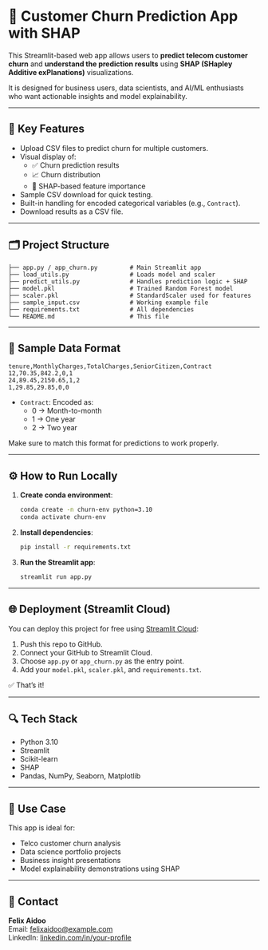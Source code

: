 
# 🧠 Customer Churn Prediction App with SHAP

This Streamlit-based web app allows users to **predict telecom customer churn** and **understand the prediction results** using **SHAP (SHapley Additive exPlanations)** visualizations.

It is designed for business users, data scientists, and AI/ML enthusiasts who want actionable insights and model explainability.

---

## 📌 Key Features

- Upload CSV files to predict churn for multiple customers.
- Visual display of:
  - ✅ Churn prediction results
  - 📈 Churn distribution
  - 🧠 SHAP-based feature importance
- Sample CSV download for quick testing.
- Built-in handling for encoded categorical variables (e.g., `Contract`).
- Download results as a CSV file.

---

## 🗂️ Project Structure

```
├── app.py / app_churn.py         # Main Streamlit app
├── load_utils.py                 # Loads model and scaler
├── predict_utils.py              # Handles prediction logic + SHAP
├── model.pkl                     # Trained Random Forest model
├── scaler.pkl                    # StandardScaler used for features
├── sample_input.csv              # Working example file
├── requirements.txt              # All dependencies
└── README.md                     # This file
```

---

## 🧪 Sample Data Format

```csv
tenure,MonthlyCharges,TotalCharges,SeniorCitizen,Contract
12,70.35,842.2,0,1
24,89.45,2150.65,1,2
1,29.85,29.85,0,0
```

- `Contract`: Encoded as:
  - 0 → Month-to-month
  - 1 → One year
  - 2 → Two year

Make sure to match this format for predictions to work properly.

---

## ⚙️ How to Run Locally

1. **Create conda environment**:
   ```bash
   conda create -n churn-env python=3.10
   conda activate churn-env
   ```

2. **Install dependencies**:
   ```bash
   pip install -r requirements.txt
   ```

3. **Run the Streamlit app**:
   ```bash
   streamlit run app.py
   ```

---

## 🌐 Deployment (Streamlit Cloud)

You can deploy this project for free using [Streamlit Cloud](https://streamlit.io/cloud):

1. Push this repo to GitHub.
2. Connect your GitHub to Streamlit Cloud.
3. Choose `app.py` or `app_churn.py` as the entry point.
4. Add your `model.pkl`, `scaler.pkl`, and `requirements.txt`.

✅ That’s it!

---

## 🔍 Tech Stack

- Python 3.10
- Streamlit
- Scikit-learn
- SHAP
- Pandas, NumPy, Seaborn, Matplotlib

---

## 📌 Use Case

This app is ideal for:

- Telco customer churn analysis
- Data science portfolio projects
- Business insight presentations
- Model explainability demonstrations using SHAP

---

## 📧 Contact

**Felix Aidoo**  
Email: felixaidoo@example.com  
LinkedIn: [linkedin.com/in/your-profile](https://linkedin.com/in/your-profile)
